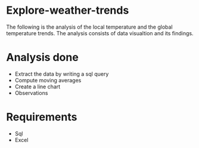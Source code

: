 # Explore-weather-trends
The following is the analysis of the local temperature and the global temperature trends. The analysis consists of data visualtion and its findings.

# Analysis done
* Extract the data by writing a sql query
* Compute moving averages
* Create a line chart
* Observations

# Requirements
* Sql
* Excel
